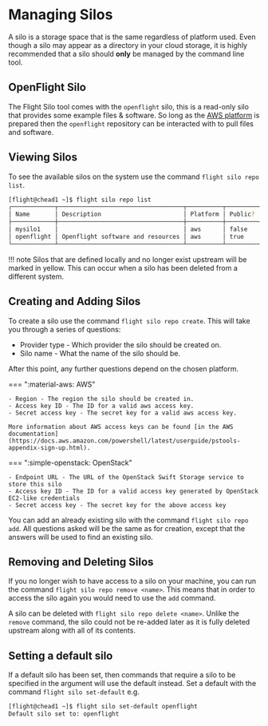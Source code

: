 # Managing Silos

A silo is a storage space that is the same regardless of platform used. Even though a silo may appear as a directory in your cloud storage, it is highly recommended that a silo should **only** be managed by the command line tool.

## OpenFlight Silo

The Flight Silo tool comes with the `openflight` silo, this is a read-only silo that provides some example files & software. So long as the [AWS platform](index.md#setting-up-platforms) is prepared then the `openflight` repository can be interacted with to pull files and software. 

## Viewing Silos

To see the available silos on the system use the command `flight silo repo list`. 

```bash
[flight@chead1 ~]$ flight silo repo list
┌────────────┬───────────────────────────────────┬──────────┬─────────┬────────────┐
│ Name       │ Description                       │ Platform │ Public? │ ID         │
├────────────┼───────────────────────────────────┼──────────┼─────────┼────────────┤
│ mysilo1    │                                   │ aws      │ false   │ ABCDE123   │
│ openflight │ Openflight software and resources │ aws      │ true    │ OPENFLIGHT │
└────────────┴───────────────────────────────────┴──────────┴─────────┴────────────┘
```

!!! note
    Silos that are defined locally and no longer exist upstream will be marked in yellow. This can occur when a silo has been deleted from a different system.

## Creating and Adding Silos

To create a silo use the command `flight silo repo create`. This will take you through a series of questions:

- Provider type - Which provider the silo should be created on.
- Silo name - What the name of the silo should be.

After this point, any further questions depend on the chosen platform.

=== ":material-aws: AWS"

    - Region - The region the silo should be created in.
    - Access key ID - The ID for a valid aws access key.
    - Secret access key - The secret key for a valid aws access key.

    More information about AWS access keys can be found [in the AWS documentation](https://docs.aws.amazon.com/powershell/latest/userguide/pstools-appendix-sign-up.html).

=== ":simple-openstack: OpenStack"

    - Endpoint URL - The URL of the OpenStack Swift Storage service to store this silo 
    - Access key ID - The ID for a valid access key generated by OpenStack EC2-like credentials
    - Secret access key - The secret key for the above access key

You can add an already existing silo with the command `flight silo repo add`. All questions asked will be the same as for creation, except that the answers will be used to find an existing silo.

## Removing and Deleting Silos

If you no longer wish to have access to a silo on your machine, you can run the command `flight silo repo remove <name>`. This means that in order to access the silo again you would need to use the `add` command.

A silo can be deleted with `flight silo repo delete <name>`. Unlike the `remove` command, the silo could not be re-added later as it is fully deleted upstream along with all of its contents.

## Setting a default silo

If a default silo has been set, then commands that require a silo to be specified in the argument will use the default instead. Set a default with the command `flight silo set-default` e.g.
```bash
[flight@chead1 ~]$ flight silo set-default openflight
Default silo set to: openflight
```
